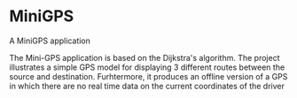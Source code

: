 # MiniGPS
A MiniGPS application

The Mini-GPS application is based on the Dijkstra's algorithm. The project illustrates a simple GPS model for 
displaying 3 different routes between the source and destination. Furhtermore, it produces an offline 
version of a GPS in which there are no real time data on the current coordinates of the driver
